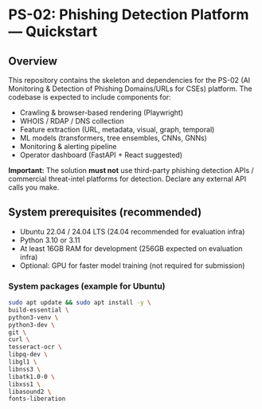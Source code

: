 # PS-02: Phishing Detection Platform — Quickstart


## Overview
This repository contains the skeleton and dependencies for the PS-02 (AI Monitoring & Detection of Phishing Domains/URLs for CSEs) platform. The codebase is expected to include components for:


- Crawling & browser-based rendering (Playwright)
- WHOIS / RDAP / DNS collection
- Feature extraction (URL, metadata, visual, graph, temporal)
- ML models (transformers, tree ensembles, CNNs, GNNs)
- Monitoring & alerting pipeline
- Operator dashboard (FastAPI + React suggested)


**Important:** The solution **must not** use third-party phishing detection APIs / commercial threat-intel platforms for detection. Declare any external API calls you make.


## System prerequisites (recommended)
- Ubuntu 22.04 / 24.04 LTS (24.04 recommended for evaluation infra)
- Python 3.10 or 3.11
- At least 16GB RAM for development (256GB expected on evaluation infra)
- Optional: GPU for faster model training (not required for submission)


### System packages (example for Ubuntu)


```bash
sudo apt update && sudo apt install -y \
build-essential \
python3-venv \
python3-dev \
git \
curl \
tesseract-ocr \
libpq-dev \
libgl1 \
libnss3 \
libatk1.0-0 \
libxss1 \
libasound2 \
fonts-liberation